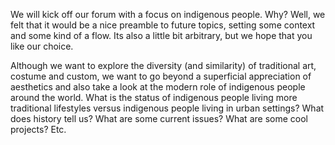 We will kick off our forum with a focus on indigenous people. Why?
Well, we felt that it would be a nice preamble to future topics,
setting some context and some kind of a flow. Its also a little bit
arbitrary, but we hope that you like our choice.

Although we want to explore the diversity (and similarity) of
traditional art, costume and custom, we want to go beyond a
superficial appreciation of aesthetics and also take a look at the
modern role of indigenous people around the world. What is the status
of indigenous people living more traditional lifestyles versus
indigenous people living in urban settings? What does history tell us?
What are some current issues? What are some cool projects? Etc.
